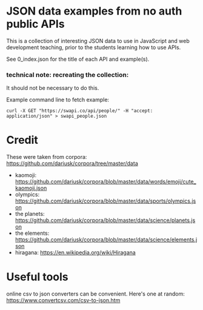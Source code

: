 # JSON data examples from no auth public APIs

This is a collection of interesting JSON data to use in JavaScript and web development teaching, prior to the students learning how to use APIs.

See 0_index.json for the title of each API and example(s).

### technical note: recreating the collection:

It should not be necessary to do this.

Example command line to fetch example:

`curl -X GET "https://swapi.co/api/people/" -H "accept: application/json" > swapi_people.json`


# Credit

These were taken from corpora: https://github.com/dariusk/corpora/tree/master/data
* kaomoji: https://github.com/dariusk/corpora/blob/master/data/words/emoji/cute_kaomoji.json
* olympics: https://github.com/dariusk/corpora/blob/master/data/sports/olympics.json
* the planets: https://github.com/dariusk/corpora/blob/master/data/science/planets.json
* the elements: https://github.com/dariusk/corpora/blob/master/data/science/elements.json
* hiragana: https://en.wikipedia.org/wiki/Hiragana


# Useful tools
online csv to json converters can be convenient. Here's one at random: https://www.convertcsv.com/csv-to-json.htm
